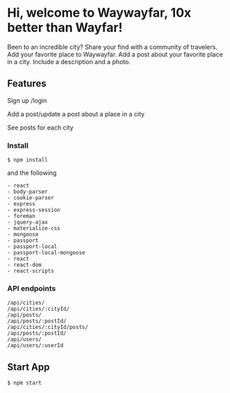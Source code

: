 # Hi, welcome to Waywayfar, 10x better than Wayfar!

Been to an incredible city? Share your find with a community of travelers. Add your favorite place to Waywayfar. Add a post about your favorite place in a city. Include a description and a photo. 


## Features
Sign up /login

Add a post/update a post about a place in a city

See posts for each city


### Install 
```
$ npm install
```
and the following
```
- react
- body-parser
- cookie-parser
- express
- express-session
- foreman
- jquery-ajax
- materialize-css
- mongoose
- passport
- passport-local
- passport-local-mongoose
- react
- react-dom
- react-scripts
```



### API endpoints

```
/api/cities/
/api/cities/:cityId/
/api/posts/
/api/posts/:postId/
/api/cities/:cityId/posts/
/api/posts/:postId/
/api/users/
/api/users/:userId

```
## Start App
```
$ npm start
```
